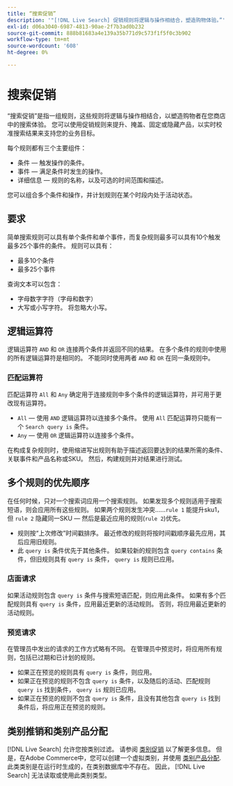 ```yaml
---
title: “搜索促销”
description: '"[!DNL Live Search] 促销规则将逻辑与操作相结合，塑造购物体验。”'
exl-id: d06a3040-6987-4813-90ae-2f7b3ad0b232
source-git-commit: 888b81683a4e139a35b771d9c573f1f5f0c3b902
workflow-type: tm+mt
source-wordcount: '608'
ht-degree: 0%

---
```


# 搜索促销

“搜索促销”是指一组规则，这些规则将逻辑与操作相结合，以塑造购物者在您商店中的搜索体验。 您可以使用促销规则来提升、掩盖、固定或隐藏产品，以实时校准搜索结果来支持您的业务目标。

每个规则都有三个主要组件：

* 条件 — 触发操作的条件。
* 事件 — 满足条件时发生的操作。
* 详细信息 — 规则的名称，以及可选的时间范围和描述。

您可以组合多个条件和操作，并计划规则在某个时段内处于活动状态。

## 要求

简单搜索规则可以具有单个条件和单个事件，而复杂规则最多可以具有10个触发最多25个事件的条件。
规则可以具有：

* 最多10个条件
* 最多25个事件

查询文本可以包含：

* 字母数字字符（字母和数字）
* 大写或小写字符。 将忽略大小写。

## 逻辑运算符

逻辑运算符 `AND` 和 `OR` 连接两个条件并返回不同的结果。 在多个条件的规则中使用的所有逻辑运算符是相同的。 不能同时使用两者 `AND` 和 `OR` 在同一条规则中。

### 匹配运算符

匹配运算符 `All` 和 `Any` 确定用于连接规则中多个条件的逻辑运算符，并可用于更改现有运算符。

* `All`  — 使用 `AND` 逻辑运算符以连接多个条件。 使用 `All` 匹配运算符只能有一个 `Search query is` 条件。
* `Any`  — 使用 `OR` 逻辑运算符以连接多个条件。

在构成复杂规则时，使用缩进写出规则有助于描述返回要达到的结果所需的条件、关联事件和产品名称或SKU。 然后，构建规则并对结果进行测试。

## 多个规则的优先顺序

在任何时候，只对一个搜索词应用一个搜索规则。
如果发现多个规则适用于搜索短语，则会应用所有这些规则。 如果两个规则发生冲突……`rule 1` 能提升sku1，但 `rule 2` 隐藏同一SKU — 然后是最近应用的规则(`rule 2`)优先。

* 规则按“上次修改”时间戳排序。 最近修改的规则将按时间戳顺序最先应用，其后应用旧规则。
* 此 `query is` 条件优先于其他条件。 如果较新的规则包含 `query contains` 条件，但旧规则具有 `query is` 条件， `query is` 规则已应用。

### 店面请求

如果活动规则包含 `query is` 条件与搜索短语匹配，则应用此条件。 如果有多个匹配规则具有 `query is` 条件，应用最近更新的活动规则。
否则，将应用最近更新的活动规则。

### 预览请求

在管理员中发出的请求的工作方式略有不同。 在管理员中预览时，将应用所有规则，包括已过期和已计划的规则。

* 如果正在预览的规则具有 `query is` 条件，则应用。
* 如果正在预览的规则不包含 `query is` 条件，以及随后的活动、匹配规则 `query is` 找到条件， `query is` 规则已应用。
* 如果正在预览的规则不包含 `query is` 条件，且没有其他包含 `query is` 找到条件后，将应用正在预览的规则。

## 类别推销和类别产品分配

[!DNL Live Search] 允许您按类别过滤。 请参阅 [类别促销](category-merch.md) 以了解更多信息。
但是，在Adobe Commerce中，您可以创建一个虚拟类别，并使用 [类别产品分配](https://experienceleague.adobe.com/docs/commerce-admin/catalog/categories/products-in-category/categories-product-assignments.html). 此类类别是在运行时生成的，在类别数据库中不存在。 因此， [!DNL Live Search] 无法读取或使用此类别类型。
